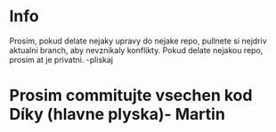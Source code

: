 # Info
Prosim, pokud delate nejaky upravy do nejake repo, pullnete si nejdriv aktualni branch, aby nevznikaly konflikty.
Pokud delate nejakou repo, prosim at je privatni.
-pliskaj

# Prosim commitujte vsechen kod Díky (hlavne plyska)- Martin